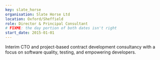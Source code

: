 ```yaml
---
key: slate_horse
organisation: Slate Horse Ltd
location: Oxford/Sheffield
role: Director & Principal Consultant
# FIXME: the day portion of both dates isn't right
start_date: 2015-01-01
---
```

Interim CTO and project-based contract development consultancy with a focus on software quality, testing, and empowering developers.